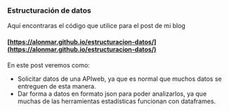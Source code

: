 ### Estructuración de datos
Aquí encontraras el código que utilice para el post de mi blog
#### [https://alonmar.github.io/estructuracion-datos/](https://alonmar.github.io/estructuracion-datos/)

   En este post veremos como:
   + Solicitar datos de una APIweb, ya que es normal que muchos datos se entreguen de esta manera.
   + Dar forma a datos en formato json para poder analizarlos, ya que muchas de las herramientas estadísticas funcionan con dataframes.
